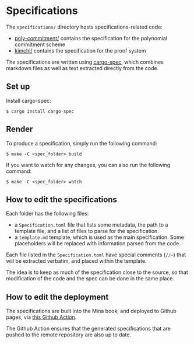 # Specifications

The `specifications/` directory hosts specifications-related code:

* [poly-commitment/](poly-commitment/) contains the specification for the polynomial commitment scheme
* [kimchi/](kimchi/) contains the specification for the proof system

The specifications are written using [cargo-spec](https://crates.io/crates/cargo-spec), which combines markdown files as well as text extracted directly from the code.

## Set up

Install cargo-spec:

```console
$ cargo install cargo-spec
```

## Render

To produce a specification, simply run the following command:

```console
$ make -C <spec_folder> build
```

If you want to watch for any changes, you can also run the following command:

```console
$ make -C <spec_folder> watch
```

## How to edit the specifications

Each folder has the following files:

* a `Specification.toml` file that lists some metadata, the path to a template file, and a list of files to parse for the specification.
* a `template.md` template, which is used as the main specification. Some placeholders will be replaced with information parsed from the code.

Each file listed in the `Specification.toml` have special comments (`//~`) that will be extracted verbatim, and placed within the template.

The idea is to keep as much of the specification close to the source, so that modification of the code and the spec can be done in the same place.

## How to edit the deployment

The specifications are built into the Mina book, and deployed to Github pages, via [this Github Action](/.github/workflows/website.yml).

The Github Action ensures that the generated specifications that are pushed to the remote repository are also up to date.
